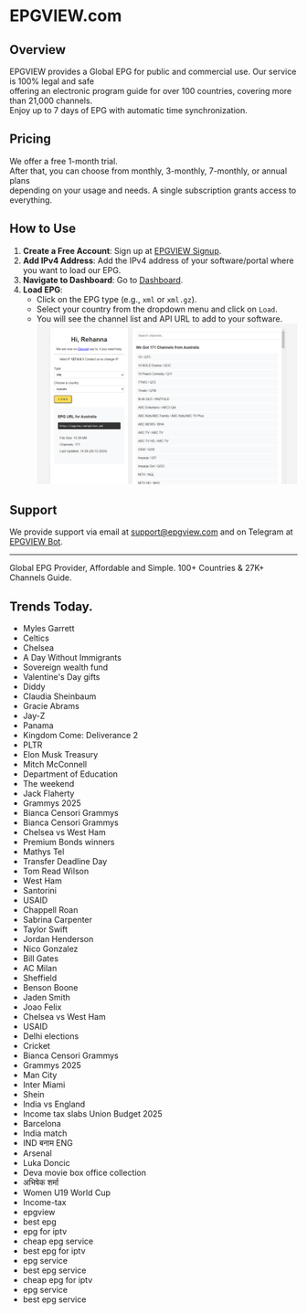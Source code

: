 # EPGVIEW.com



## Overview
EPGVIEW provides a Global EPG for public and commercial use. Our service is 100% legal and safe\
offering an electronic program guide for over 100 countries, covering more than 21,000 channels.\
Enjoy up to 7 days of EPG with automatic time synchronization.

## Pricing
We offer a free 1-month trial. \
After that, you can choose from monthly, 3-monthly, 7-monthly, or annual plans \
depending on your usage and needs. A single subscription grants access to everything.

## How to Use
1. **Create a Free Account**: Sign up at [EPGVIEW Signup](https://epgview.com/signup.php).
2. **Add IPv4 Address**: Add the IPv4 address of your software/portal where you want to load our EPG.
3. **Navigate to Dashboard**: Go to [Dashboard](https://epgview.com/dashboard.php).
4. **Load EPG**:
   - Click on the EPG type (e.g., `xml` or `xml.gz`).
   - Select your country from the dropdown menu and click on `Load`.
   - You will see the channel list and API URL to add to your software.
![EPGVIEW](img/dashboard.png)
## Support
We provide support via email at [support@epgview.com](mailto:support@epgview.com) and on Telegram at [EPGVIEW Bot](https://t.me/epgview_bot).

---

Global EPG Provider, Affordable and Simple. 100+ Countries & 27K+ Channels Guide.

## Trends Today.

- Myles Garrett
- Celtics
- Chelsea
- A Day Without Immigrants
- Sovereign wealth fund
- Valentine's Day gifts
- Diddy
- Claudia Sheinbaum
- Gracie Abrams
- Jay-Z
- Panama
- Kingdom Come: Deliverance 2
- PLTR
- Elon Musk Treasury
- Mitch McConnell
- Department of Education
- The weekend
- Jack Flaherty
- Grammys 2025
- Bianca Censori Grammys
- Bianca Censori Grammys
- Chelsea vs West Ham
- Premium Bonds winners
- Mathys Tel
- Transfer Deadline Day
- Tom Read Wilson
- West Ham
- Santorini
- USAID
- Chappell Roan
- Sabrina Carpenter
- Taylor Swift
- Jordan Henderson
- Nico Gonzalez
- Bill Gates
- AC Milan
- Sheffield
- Benson Boone
- Jaden Smith
- Joao Felix
- Chelsea vs West Ham
- USAID
- Delhi elections
- Cricket
- Bianca Censori Grammys
- Grammys 2025
- Man City
- Inter Miami
- Shein
- India vs England
- Income tax slabs Union Budget 2025
- Barcelona
- India match
- IND बनाम ENG
- Arsenal
- Luka Doncic
- Deva movie box office collection
- अभिषेक शर्मा
- Women U19 World Cup
- Income-tax
- epgview
- best epg
- epg for iptv
- cheap epg service
- best epg for iptv
- epg service
- best epg service
- cheap epg for iptv
- epg service
- best epg service

